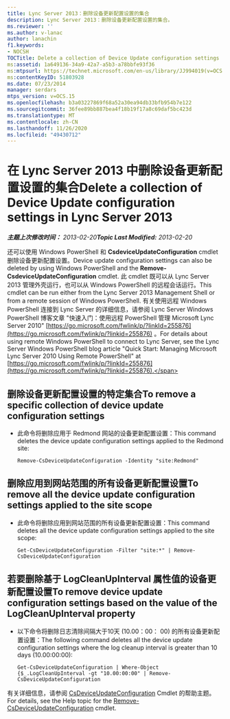 ```yaml
---
title: Lync Server 2013：删除设备更新配置设置的集合
description: Lync Server 2013：删除设备更新配置设置的集合。
ms.reviewer: ''
ms.author: v-lanac
author: lanachin
f1.keywords:
- NOCSH
TOCTitle: Delete a collection of Device Update configuration settings
ms:assetid: 1a649136-34a9-42a7-a5b3-a78bbfe93f36
ms:mtpsurl: https://technet.microsoft.com/en-us/library/JJ994019(v=OCS.15)
ms:contentKeyID: 51803928
ms.date: 07/23/2014
manager: serdars
mtps_version: v=OCS.15
ms.openlocfilehash: b3a03227869f68a52a30ea94db33bfb954b7e122
ms.sourcegitcommit: 36fee89bb887bea4f18b19f17a8c69daf5bc423d
ms.translationtype: MT
ms.contentlocale: zh-CN
ms.lasthandoff: 11/26/2020
ms.locfileid: "49430712"
---
```

# <a name="delete-a-collection-of-device-update-configuration-settings-in-lync-server-2013"></a><span data-ttu-id="cc793-103">在 Lync Server 2013 中删除设备更新配置设置的集合</span><span class="sxs-lookup"><span data-stu-id="cc793-103">Delete a collection of Device Update configuration settings in Lync Server 2013</span></span>

<div data-xmlns="http://www.w3.org/1999/xhtml">

<div class="topic" data-xmlns="http://www.w3.org/1999/xhtml" data-msxsl="urn:schemas-microsoft-com:xslt" data-cs="https://msdn.microsoft.com/">

<div data-asp="https://msdn2.microsoft.com/asp">



</div>

<div id="mainSection">

<div id="mainBody"><span data-ttu-id="cc793-104">

<span> </span></span><span class="sxs-lookup"><span data-stu-id="cc793-104">

<span> </span></span></span>

<span data-ttu-id="cc793-105">_**主题上次修改时间：** 2013-02-20_</span><span class="sxs-lookup"><span data-stu-id="cc793-105">_**Topic Last Modified:** 2013-02-20_</span></span>

<span data-ttu-id="cc793-106">还可以使用 Windows PowerShell 和 **CsdeviceUpdateConfiguration** cmdlet 删除设备更新配置设置。</span><span class="sxs-lookup"><span data-stu-id="cc793-106">Device update configuration settings can also be deleted by using Windows PowerShell and the **Remove-CsdeviceUpdateConfiguration** cmdlet.</span></span> <span data-ttu-id="cc793-107">此 cmdlet 既可以从 Lync Server 2013 管理外壳运行，也可以从 Windows PowerShell 的远程会话运行。</span><span class="sxs-lookup"><span data-stu-id="cc793-107">This cmdlet can be run either from the Lync Server 2013 Management Shell or from a remote session of Windows PowerShell.</span></span> <span data-ttu-id="cc793-108">有关使用远程 Windows PowerShell 连接到 Lync Server 的详细信息，请参阅 Lync Server Windows PowerShell 博客文章 "快速入门：使用远程 PowerShell 管理 Microsoft Lync Server 2010" [https://go.microsoft.com/fwlink/p/?linkId=255876](https://go.microsoft.com/fwlink/p/?linkid=255876) 。</span><span class="sxs-lookup"><span data-stu-id="cc793-108">For details about using remote Windows PowerShell to connect to Lync Server, see the Lync Server Windows PowerShell blog article "Quick Start: Managing Microsoft Lync Server 2010 Using Remote PowerShell" at [https://go.microsoft.com/fwlink/p/?linkId=255876](https://go.microsoft.com/fwlink/p/?linkid=255876).</span></span>

<div>


<div>

## <a name="to-remove-a-specific-collection-of-device-update-configuration-settings"></a><span data-ttu-id="cc793-109">删除设备更新配置设置的特定集合</span><span class="sxs-lookup"><span data-stu-id="cc793-109">To remove a specific collection of device update configuration settings</span></span>

  - <span data-ttu-id="cc793-110">此命令将删除应用于 Redmond 网站的设备更新配置设置：</span><span class="sxs-lookup"><span data-stu-id="cc793-110">This command deletes the device update configuration settings applied to the Redmond site:</span></span>
    
        Remove-CsDeviceUpdateConfiguration -Identity "site:Redmond"

</div>

<div>

## <a name="to-remove-all-the-device-update-configuration-settings-applied-to-the-site-scope"></a><span data-ttu-id="cc793-111">删除应用到网站范围的所有设备更新配置设置</span><span class="sxs-lookup"><span data-stu-id="cc793-111">To remove all the device update configuration settings applied to the site scope</span></span>

  - <span data-ttu-id="cc793-112">此命令将删除应用到网站范围的所有设备更新配置设置：</span><span class="sxs-lookup"><span data-stu-id="cc793-112">This command deletes all the device update configuration settings applied to the site scope:</span></span>
    
        Get-CsDeviceUpdateConfiguration -Filter "site:*" | Remove-CsDeviceUpdateConfiguration

</div>

<div>

## <a name="to-remove-device-update-configuration-settings-based-on-the-value-of-the-logcleanupinterval-property"></a><span data-ttu-id="cc793-113">若要删除基于 LogCleanUpInterval 属性值的设备更新配置设置</span><span class="sxs-lookup"><span data-stu-id="cc793-113">To remove device update configuration settings based on the value of the LogCleanUpInterval property</span></span>

  - <span data-ttu-id="cc793-114">以下命令将删除日志清除间隔大于10天 (10.00：00： 00) 的所有设备更新配置设置：</span><span class="sxs-lookup"><span data-stu-id="cc793-114">The following command deletes all the device update configuration settings where the log cleanup interval is greater than 10 days (10.00:00:00):</span></span>
    
        Get-CsDeviceUpdateConfiguration | Where-Object {$_.LogCleanUpInterval -gt "10.00:00:00" | Remove-CsDeviceUpdateConfiguration

</div>

<span data-ttu-id="cc793-115">有关详细信息，请参阅 [CsDeviceUpdateConfiguration](https://docs.microsoft.com/powershell/module/skype/Remove-CsDeviceUpdateConfiguration) Cmdlet 的帮助主题。</span><span class="sxs-lookup"><span data-stu-id="cc793-115">For details, see the Help topic for the [Remove-CsDeviceUpdateConfiguration](https://docs.microsoft.com/powershell/module/skype/Remove-CsDeviceUpdateConfiguration) cmdlet.</span></span>

<span data-ttu-id="cc793-116"></div>

</div>

<span> </span>

</div>

</div>

</span><span class="sxs-lookup"><span data-stu-id="cc793-116"></div>

</div>

<span> </span>

</div>

</div>

</span></span></div>

